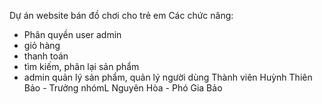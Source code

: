 Dự án website bán đồ chơi cho trẻ em
Các chức năng:
- Phân quyền user admin
- giỏ hàng
- thanh toán
- tìm kiếm, phân lại sản phẩm
- admin quản lý sản phẩm, quản lý người dùng
Thành viên
Huỳnh Thiên Bảo - Trưởng nhómL
Nguyên Hòa - Phó
Gia Bảo
